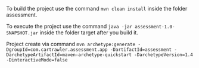 To build the project use the command `mvn clean install` inside the folder assessment.

To execute the project use the command `java -jar assessment-1.0-SNAPSHOT.jar` inside the folder target after you build it.

Project create via command `mvn archetype:generate -DgroupId=com.cartrawler.assessment.app -DartifactId=assessment -DarchetypeArtifactId=maven-archetype-quickstart -DarchetypeVersion=1.4 -DinteractiveMode=false`